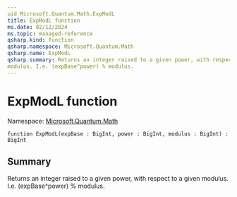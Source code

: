 ```yaml
---
uid Microsoft.Quantum.Math.ExpModL
title: ExpModL function
ms.date: 02/12/2024
ms.topic: managed-reference
qsharp.kind: function
qsharp.namespace: Microsoft.Quantum.Math
qsharp.name: ExpModL
qsharp.summary: Returns an integer raised to a given power, with respect to a given
modulus. I.e. (expBase^power) % modulus.
---
```


# ExpModL function

Namespace: [Microsoft.Quantum.Math](xref:Microsoft.Quantum.Math)

```qsharp
function ExpModL(expBase : BigInt, power : BigInt, modulus : BigInt) : BigInt
```

## Summary
Returns an integer raised to a given power, with respect to a given
modulus. I.e. (expBase^power) % modulus.
